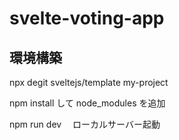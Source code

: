 # svelte-voting-app

## 環境構築

npx degit sveltejs/template my-project

npm install して node_modules を追加

npm run dev 　ローカルサーバー起動
